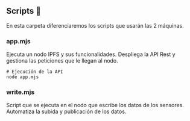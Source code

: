 ## Scripts 📄

En esta carpeta diferenciaremos los scripts que usarán las 2 máquinas.

###


### app.mjs

Ejecuta un nodo IPFS y sus funcionalidades. Despliega la API Rest y gestiona
las peticiones que le llegan al nodo.

```
# Ejecución de la API
node app.mjs
```

### write.mjs

Script que se ejecuta en el nodo que escribe los datos de los sensores. 
Automatiza la subida y publicación de los datos.

